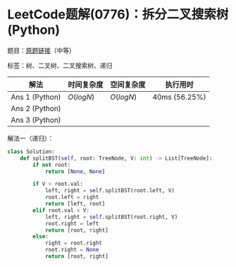 # LeetCode题解(0776)：拆分二叉搜索树(Python)

题目：[原题链接](https://leetcode-cn.com/problems/split-bst/)（中等）

标签：树、二叉树、二叉搜索树、递归

| 解法           | 时间复杂度 | 空间复杂度 | 执行用时      |
| -------------- | ---------- | ---------- | ------------- |
| Ans 1 (Python) | $O(logN)$  | $O(logN)$  | 40ms (56.25%) |
| Ans 2 (Python) |            |            |               |
| Ans 3 (Python) |            |            |               |

解法一（递归）：

```python
class Solution:
    def splitBST(self, root: TreeNode, V: int) -> List[TreeNode]:
        if not root:
            return [None, None]

        if V < root.val:
            left, right = self.splitBST(root.left, V)
            root.left = right
            return [left, root]
        elif root.val < V:
            left, right = self.splitBST(root.right, V)
            root.right = left
            return [root, right]
        else:
            right = root.right
            root.right = None
            return [root, right]
```